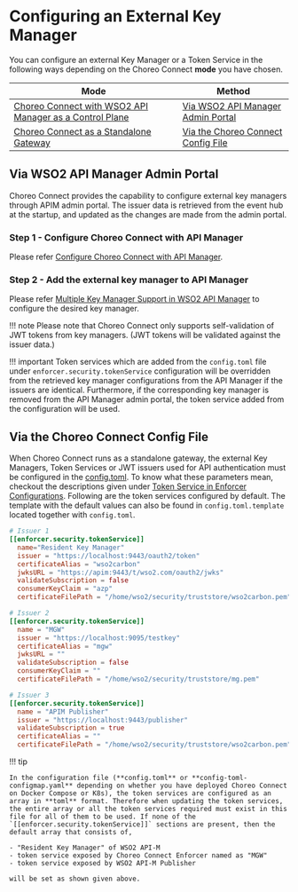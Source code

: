 # Configuring an External Key Manager

You can configure an external Key Manager or a Token Service in the following ways depending on the Choreo Connect **mode** you have chosen.

|**Mode**         | **Method**    |
|--------------|-----------|
|[Choreo Connect with WSO2 API Manager as a Control Plane]({{base_path}}/deploy-and-publish/deploy-on-gateway/choreo-connect/concepts/apim-as-control-plane/)   | [Via WSO2 API Manager Admin Portal](#via-wso2-api-manager-admin-portal)  |
|[Choreo Connect as a Standalone Gateway]({{base_path}}/deploy-and-publish/deploy-on-gateway/choreo-connect/concepts/as-a-standalone-gateway/)  |[Via the Choreo Connect Config File](#via-the-choreo-connect-config-file) |

## Via WSO2 API Manager Admin Portal

Choreo Connect provides the capability to configure external key managers through APIM admin portal. The issuer data is retrieved from the event hub at the startup, and updated as the changes are made from the admin portal.

### Step 1 - Configure Choreo Connect with API Manager

Please refer [Configure Choreo Connect with API Manager]({{base_path}}/deploy-and-publish/deploy-on-gateway/choreo-connect/getting-started/deploy/cc-on-docker-with-apim-as-control-plane).

### Step 2 - Add the external key manager to API Manager

Please refer [Multiple Key Manager Support in WSO2 API Manager]({{base_path}}/administer/key-managers/overview) to configure the desired key manager. 

!!! note
    Please note that Choreo Connect only supports self-validation of JWT tokens from key managers. (JWT tokens will be validated against the issuer data.)

!!! important
    Token services which are added from the `config.toml` file under `enforcer.security.tokenService` configuration will be overridden from the retrieved key manager configurations from the API Manager if the issuers are identical. Furthermore, if the corresponding key manager is removed from the API Manager admin portal, the token service added from the configuration will be used.

## Via the Choreo Connect Config File

When Choreo Connect runs as a standalone gateway, the external Key Managers, Token Services or JWT issuers used for API authentication must be configured in the [config.toml]({{base_path}}/deploy-and-publish/deploy-on-gateway/choreo-connect/configurations/configuration-overview/#configurations-overview). To know what these parameters mean, checkout the descriptions given under [Token Service in Enforcer Configurations]({{base_path}}/deploy-and-publish/deploy-on-gateway/choreo-connect/configurations/enforcer-configurations/#token-service). Following are the token services configured by default. The template with the default values can also be found in `config.toml.template` located together with `config.toml`.

``` toml
# Issuer 1
[[enforcer.security.tokenService]]
  name="Resident Key Manager"
  issuer = "https://localhost:9443/oauth2/token"
  certificateAlias = "wso2carbon"
  jwksURL = "https://apim:9443/t/wso2.com/oauth2/jwks"
  validateSubscription = false
  consumerKeyClaim = "azp"
  certificateFilePath = "/home/wso2/security/truststore/wso2carbon.pem"

# Issuer 2
[[enforcer.security.tokenService]]
  name = "MGW"
  issuer = "https://localhost:9095/testkey"
  certificateAlias = "mgw"
  jwksURL = ""
  validateSubscription = false
  consumerKeyClaim = ""
  certificateFilePath = "/home/wso2/security/truststore/mg.pem"

# Issuer 3
[[enforcer.security.tokenService]]
  name = "APIM Publisher"
  issuer = "https://localhost:9443/publisher"
  validateSubscription = true
  certificateAlias = ""
  certificateFilePath = "/home/wso2/security/truststore/wso2carbon.pem"
```

!!! tip

    In the configuration file (**config.toml** or **config-toml-configmap.yaml** depending on whether you have deployed Choreo Connect on Docker Compose or K8s), the token services are configured as an array in **toml** format. Therefore when updating the token services, the entire array or all the token services required must exist in this file for all of them to be used. If none of the `[[enforcer.security.tokenService]]` sections are present, then the default array that consists of,

    - "Resident Key Manager" of WSO2 API-M
    - token service exposed by Choreo Connect Enforcer named as "MGW"
    - token service exposed by WSO2 API-M Publisher 

    will be set as shown given above.